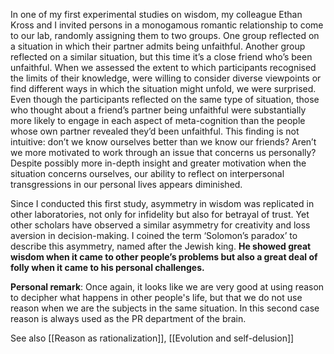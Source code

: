 In one of my first experimental studies on wisdom, my colleague Ethan Kross and I invited persons in a monogamous romantic relationship to come to our lab, randomly assigning them to two groups. One group reflected on a situation in which their partner admits being unfaithful. Another group reflected on a similar situation, but this time it’s a close friend who’s been unfaithful. When we assessed the extent to which participants recognised the limits of their knowledge, were willing to consider diverse viewpoints or find different ways in which the situation might unfold, we were surprised. Even though the participants reflected on the same type of situation, those who thought about a friend’s partner being unfaithful were substantially more likely to engage in each aspect of meta-cognition than the people whose own partner revealed they’d been unfaithful. This finding is not intuitive: don’t we know ourselves better than we know our friends? Aren’t we more motivated to work through an issue that concerns us personally? Despite possibly more in-depth insight and greater motivation when the situation concerns ourselves, our ability to reflect on interpersonal transgressions in our personal lives appears diminished.

Since I conducted this first study, asymmetry in wisdom was replicated in other laboratories, not only for infidelity but also for betrayal of trust. Yet other scholars have observed a similar asymmetry for creativity and loss aversion in decision-making. I coined the term ‘Solomon’s paradox’ to describe this asymmetry, named after the Jewish king. **He showed great wisdom when it came to other people’s problems but also a great deal of folly when it came to his personal challenges.**

**Personal remark**: Once again, it looks like we are very good at using reason to decipher what happens in other people's life, but that we do not use reason when we are the subjects in the same situation. In this second case reason is always used as the PR department of the brain.


See also [[Reason as rationalization]], [[Evolution and self-delusion]]